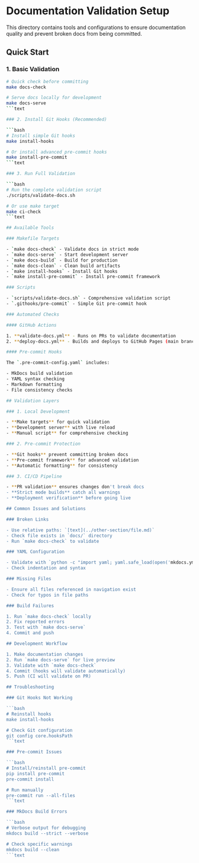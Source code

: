 # Documentation Validation Setup

This directory contains tools and configurations to ensure documentation quality and prevent broken docs from being committed.

## Quick Start

### 1. Basic Validation

```bash
# Quick check before committing
make docs-check

# Serve docs locally for development
make docs-serve
```text

### 2. Install Git Hooks (Recommended)

```bash
# Install simple Git hooks
make install-hooks

# Or install advanced pre-commit hooks
make install-pre-commit
```text

### 3. Run Full Validation

```bash
# Run the complete validation script
./scripts/validate-docs.sh

# Or use make target
make ci-check
```text

## Available Tools

### Makefile Targets

- `make docs-check` - Validate docs in strict mode
- `make docs-serve` - Start development server
- `make docs-build` - Build for production
- `make docs-clean` - Clean build artifacts
- `make install-hooks` - Install Git hooks
- `make install-pre-commit` - Install pre-commit framework

### Scripts

- `scripts/validate-docs.sh` - Comprehensive validation script
- `.githooks/pre-commit` - Simple Git pre-commit hook

### Automated Checks

#### GitHub Actions

1. **validate-docs.yml** - Runs on PRs to validate documentation
2. **deploy-docs.yml** - Builds and deploys to GitHub Pages (main branch only)

#### Pre-commit Hooks

The `.pre-commit-config.yaml` includes:

- MkDocs build validation
- YAML syntax checking
- Markdown formatting
- File consistency checks

## Validation Layers

### 1. Local Development

- **Make targets** for quick validation
- **Development server** with live reload
- **Manual script** for comprehensive checking

### 2. Pre-commit Protection

- **Git hooks** prevent committing broken docs
- **Pre-commit framework** for advanced validation
- **Automatic formatting** for consistency

### 3. CI/CD Pipeline

- **PR validation** ensures changes don't break docs
- **Strict mode builds** catch all warnings
- **Deployment verification** before going live

## Common Issues and Solutions

### Broken Links

- Use relative paths: `[text](../other-section/file.md)`
- Check file exists in `docs/` directory
- Run `make docs-check` to validate

### YAML Configuration

- Validate with `python -c "import yaml; yaml.safe_load(open('mkdocs.yml'))"`
- Check indentation and syntax

### Missing Files

- Ensure all files referenced in navigation exist
- Check for typos in file paths

### Build Failures

1. Run `make docs-check` locally
2. Fix reported errors
3. Test with `make docs-serve`
4. Commit and push

## Development Workflow

1. Make documentation changes
2. Run `make docs-serve` for live preview
3. Validate with `make docs-check`
4. Commit (hooks will validate automatically)
5. Push (CI will validate on PR)

## Troubleshooting

### Git Hooks Not Working

```bash
# Reinstall hooks
make install-hooks

# Check Git configuration
git config core.hooksPath
```text

### Pre-commit Issues

```bash
# Install/reinstall pre-commit
pip install pre-commit
pre-commit install

# Run manually
pre-commit run --all-files
```text

### MkDocs Build Errors

```bash
# Verbose output for debugging
mkdocs build --strict --verbose

# Check specific warnings
mkdocs build --clean
```text
